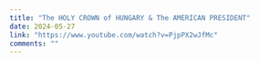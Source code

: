 ```yaml
---
title: "The HOLY CROWN of HUNGARY & The AMERICAN PRESIDENT"
date: 2024-05-27
link: "https://www.youtube.com/watch?v=PjpPX2wJfMc"
comments: ""
---
```



